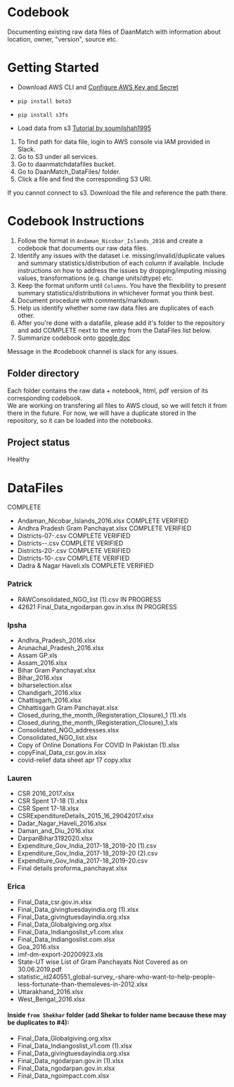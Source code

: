 # Codebook
Documenting existing raw data files of DaanMatch with information about location, owner, "version", source etc.

# Getting Started
- Download AWS CLI and [Configure AWS Key and Secret](https://docs.aws.amazon.com/cli/latest/userguide/cli-chap-welcome.html)
- ```pip install boto3```
- ```pip install s3fs```

- Load data from s3 [Tutorial by soumilshah1995](https://www.youtube.com/watch?v=2hfCRrmFcH0)
1. To find path for data file, login to AWS console via IAM provided in Slack. 
2. Go to S3 under all services.
3. Go to daanmatchdatafiles bucket.
4. Go to DaanMatch_DataFiles/ folder.
5. Click a file and find the corresponding S3 URI.

If you cannot connect to s3. Download the file and reference the path there.

# Codebook Instructions
1. Follow the format in ```Andaman_Nicobar_Islands_2016``` and create a codebook that documents our raw data files.
2. Identify any issues with the dataset i.e. missing/invalid/duplicate values and summary statistics/distribution of each column if available. Include instructions on how to address the issues by dropping/imputing missing values, transformations (e.g. change units/dtype) etc.
3. Keep the format uniform until ```Columns```. You have the flexibility to present summary statistics/distributions in whichever format you think best.
4. Document procedure with comments/markdown.
5. Help us identify whether some raw data files are duplicates of each other.
6. After you're done with a datafile, please add it's folder to the repository and add COMPLETE next to the entry from the DataFiles list below.
7. Summarize codebook onto [google doc](https://docs.google.com/document/d/1gvOvektpmYQeWOvreYzMEHdHcE9J2ZtRva9f92SdYbY/edit)

Message in the #codebook channel is slack for any issues.

## Folder directory
Each folder contains the raw data + notebook, html, pdf version of its corresponding codebook.  
We are working on transfering all files to AWS cloud, so we will fetch it from there in the future. For now, we will have a duplicate stored in the repository, so it can be loaded into the notebooks.

## Project status
Healthy

# DataFiles
COMPLETE
- Andaman_Nicobar_Islands_2016.xlsx COMPLETE VERIFIED
- Andhra Pradesh Gram Panchayat.xlsx COMPLETE VERIFIED
- Districts-07-.csv COMPLETE VERIFIED
- Districts--.csv COMPLETE VERIFIED
- Districts-20-.csv COMPLETE VERIFIED
- Districts-10-.csv COMPLETE VERIFIED
- Dadra & Nagar Haveli.xls COMPLETE VERIFIED

### Patrick
- RAWConsolidated_NGO_list (1).csv IN PROGRESS
- 42621 Final_Data_ngodarpan.gov.in.xlsx IN PROGRESS

### Ipsha
- Andhra_Pradesh_2016.xlsx
- Arunachal_Pradesh_2016.xlsx
- Assam GP.xls
- Assam_2016.xlsx
- Bihar Gram Panchayat.xlsx
- Bihar_2016.xlsx
- biharselection.xlsx
- Chandigarh_2016.xlsx
- Chattisgarh_2016.xlsx
- Chhattisgarh Gram Panchayat.xlsx
- Closed_during_the_month_(Registeration_Closure)_1 (1).xls
- Closed_during_the_month_(Registeration_Closure)_1.xls
- Consolidated_NGO_addresses.xlsx
- Consolidated_NGO_list.xlsx
- Copy of Online Donations For COVID In Pakistan  (1).xlsx
- copyFinal_Data_csr.gov.in.xlsx
- covid-relief data sheet apr 17 copy.xlsx

### Lauren
- CSR 2016_2017.xlsx
- CSR Spent 17-18 (1).xlsx
- CSR Spent 17-18.xlsx
- CSRExpenditureDetails_2015_16_29042017.xlsx
- Dadar_Nagar_Haveli_2016.xlsx
- Daman_and_Diu_2016.xlsx
- DarpanBihar3192020.xlsx
- Expenditure_Gov_India_2017-18_2019-20 (1).csv
- Expenditure_Gov_India_2017-18_2019-20 (2).csv
- Expenditure_Gov_India_2017-18_2019-20.csv
- Final details proforma_panchayat.xlsx

### Erica
- Final_Data_csr.gov.in.xlsx
- Final_Data_givingtuesdayindia.org (1).xlsx
- Final_Data_givingtuesdayindia.org.xlsx
- Final_Data_Globalgiving.org.xlsx
- Final_Data_Indiangoslist_v1.com.xlsx
- Final_Data_Indiangoslist.com.xlsx
- Goa_2016.xlsx
- imf-dm-export-20200923.xls
- State-UT wise List of Gram Panchayats Not Covered as on 30.06.2019.pdf
- statistic_id240551_global-survey_-share-who-want-to-help-people-less-fortunate-than-themsleves-in-2012.xlsx
- Uttarakhand_2016.xlsx
- West_Bengal_2016.xlsx
#### Inside ```from Shekhar``` folder (add Shekar to folder name because these may be duplicates to #4):
- Final_Data_Globalgiving.org.xlsx
- Final_Data_Indiangoslist_v1.com (1).xlsx
- Final_Data_givingtuesdayindia.org.xlsx
- Final_Data_ngodarpan.gov.in (1).xlsx
- Final_Data_ngodarpan.gov.in.xlsx
- Final_Data_ngoimpact.com.xlsx
